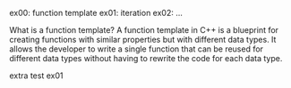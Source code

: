 ex00: function template
ex01: iteration
ex02: ...

What is a function template?
A function template in C++ is a blueprint for creating functions with similar properties but with different data types. It allows the developer to write a single function that can be reused for different data types without having to rewrite the code for each data type. 


extra test ex01
